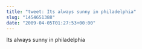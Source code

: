 ```yaml
---
title: "tweet: Its always sunny in philadelphia"
slug: "1454651388"
date: "2009-04-05T01:27:53+00:00"
---
```

Its always sunny in philadelphia